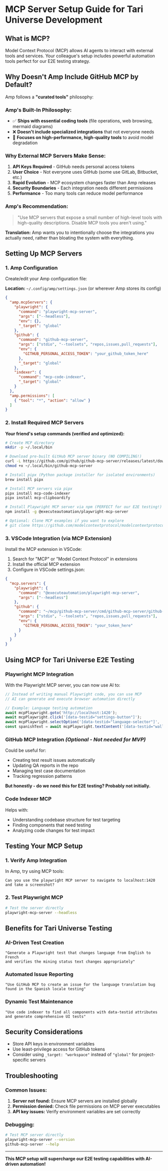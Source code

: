 # MCP Server Setup Guide for Tari Universe Development

## **What is MCP?**
Model Context Protocol (MCP) allows AI agents to interact with external tools and services. Your colleague's setup includes powerful automation tools perfect for our E2E testing strategy.

## **Why Doesn't Amp Include GitHub MCP by Default?**

Amp follows a **"curated tools"** philosophy:

### **Amp's Built-In Philosophy:**
- ✅ **Ships with essential coding tools** (file operations, web browsing, mermaid diagrams)
- ❌ **Doesn't include specialized integrations** that not everyone needs
- 🎯 **Focuses on high-performance, high-quality tools** to avoid model degradation

### **Why External MCP Servers Make Sense:**
1. **API Keys Required** - GitHub needs personal access tokens
2. **User Choice** - Not everyone uses GitHub (some use GitLab, Bitbucket, etc.)
3. **Rapid Evolution** - MCP ecosystem changes faster than Amp releases
4. **Security Boundaries** - Each integration needs different permissions
5. **Performance** - Too many tools can reduce model performance

### **Amp's Recommendation:**
> "Use MCP servers that expose a small number of high-level tools with high-quality descriptions. Disable MCP tools you aren't using."

**Translation:** Amp wants you to intentionally choose the integrations you actually need, rather than bloating the system with everything.

## **Setting Up MCP Servers**

### **1. Amp Configuration**

Create/edit your Amp configuration file:

**Location:** `~/.config/amp/settings.json` (or wherever Amp stores its config)

```json
{
  "amp.mcpServers": {
    "playwright": {
      "command": "playwright-mcp-server",
      "args": ["--headless"],
      "env": {},
      "_target": "global"
    },
    "github": {
      "command": "github-mcp-server",
      "args": ["stdio", "--toolsets", "repos,issues,pull_requests"],
      "env": {
        "GITHUB_PERSONAL_ACCESS_TOKEN": "your_github_token_here"
      },
      "_target": "global"
    },
    "indexer": {
      "command": "mcp-code-indexer",
      "_target": "global"
    }
  },
  "amp.permissions": [
    { "tool": "*", "action": "allow" }
  ]
}
```

### **2. Install Required MCP Servers**

**Your friend's setup commands (verified and optimized):**

```bash
# Create MCP directory
mkdir -p ~/.local/bin

# Download pre-built GitHub MCP server binary (NO COMPILING!)
curl -L https://github.com/github/github-mcp-server/releases/latest/download/github-mcp-server-$(uname -s)-$(uname -m) -o ~/.local/bin/github-mcp-server
chmod +x ~/.local/bin/github-mcp-server

# Install pipx (Python package installer for isolated environments)
brew install pipx

# Install MCP servers via pipx
pipx install mcp-code-indexer
pipx install mcp-clipboardify

# Install Playwright MCP server via npm (PERFECT for our E2E testing!)
npm install -g @executeautomation/playwright-mcp-server

# Optional: Clone MCP examples if you want to explore
# git clone https://github.com/modelcontextprotocol/modelcontextprotocol ~/mcp/examples
```

### **3. VSCode Integration (via MCP Extension)**

Install the MCP extension in VSCode:
1. Search for "MCP" or "Model Context Protocol" in extensions
2. Install the official MCP extension
3. Configure in VSCode settings.json:

```json
{
  "mcp.servers": {
    "playwright": {
      "command": "@executeautomation/playwright-mcp-server", 
      "args": ["--headless"]
    },
    "github": {
      "command": "~/mcp/github-mcp-server/cmd/github-mcp-server/github-mcp-server",
      "args": ["stdio", "--toolsets", "repos,issues,pull_requests"],
      "env": {
        "GITHUB_PERSONAL_ACCESS_TOKEN": "your_token_here"
      }
    }
  }
}
```

## **Using MCP for Tari Universe E2E Testing**

### **Playwright MCP Integration**

With the Playwright MCP server, you can now use AI to:

```typescript
// Instead of writing manual Playwright code, you can use MCP
// AI can generate and execute browser automation directly

// Example: Language testing automation
await mcpPlaywright.goto('http://localhost:1420');
await mcpPlaywright.click('[data-testid="settings-button"]');
await mcpPlaywright.selectOption('[data-testid="language-selector"]', 'es');
const spanishText = await mcpPlaywright.textContent('[data-testid="wallet-balance"]');
```

### **GitHub MCP Integration** *(Optional - Not needed for MVP)*

Could be useful for:
- Creating test result issues automatically
- Updating QA reports in the repo
- Managing test case documentation  
- Tracking regression patterns

**But honestly - do we need this for E2E testing? Probably not initially.**

### **Code Indexer MCP**

Helps with:
- Understanding codebase structure for test targeting
- Finding components that need testing
- Analyzing code changes for test impact

## **Testing Your MCP Setup**

### **1. Verify Amp Integration**

In Amp, try using MCP tools:
```
Can you use the playwright MCP server to navigate to localhost:1420 and take a screenshot?
```

### **2. Test Playwright MCP**

```bash
# Test the server directly
playwright-mcp-server --headless
```

## **Benefits for Tari Universe Testing**

### **AI-Driven Test Creation**
```
"Generate a Playwright test that changes language from English to French 
and verifies the mining status text changes appropriately"
```

### **Automated Issue Reporting**
```
"Use GitHub MCP to create an issue for the language translation bug 
found in the Spanish locale testing"
```

### **Dynamic Test Maintenance** 
```
"Use code indexer to find all components with data-testid attributes 
and generate comprehensive UI tests"
```

## **Security Considerations**

- Store API keys in environment variables
- Use least-privilege access for GitHub tokens
- Consider using `_target: "workspace"` instead of `"global"` for project-specific servers

## **Troubleshooting**

### **Common Issues:**

1. **Server not found:** Ensure MCP servers are installed globally
2. **Permission denied:** Check file permissions on MCP server executables
3. **API key issues:** Verify environment variables are set correctly

### **Debugging:**

```bash
# Test MCP server directly
playwright-mcp-server --version
github-mcp-server --help
```

---

**This MCP setup will supercharge our E2E testing capabilities with AI-driven automation!**
